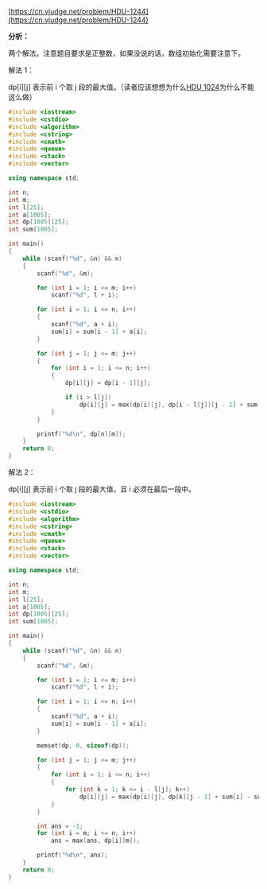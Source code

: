 [https://cn.vjudge.net/problem/HDU-1244](https://cn.vjudge.net/problem/HDU-1244)

**分析：**

两个解法。注意题目要求是正整数，如果没说的话，数组初始化需要注意下。

解法 1：

dp[i][j] 表示前 i 个取 j 段的最大值。（读者应该想想为什么[HDU 1024](https://github.com/BExplained/Accepted/blob/master/02%20-%20%E7%AE%80%E5%8D%95dp/024%20-%20HDU%201024.md)为什么不能这么做）

```c++
#include <iostream>
#include <cstdio>
#include <algorithm>
#include <cstring>
#include <cmath>
#include <queue>
#include <stack>
#include <vector>

using namespace std;

int n;
int m;
int l[25];
int a[1005];
int dp[1005][25];
int sum[1005];

int main()
{
    while (scanf("%d", &n) && n)
    {
        scanf("%d", &m);

        for (int i = 1; i <= m; i++)
            scanf("%d", l + i);

        for (int i = 1; i <= n; i++)
        {
            scanf("%d", a + i);
            sum[i] = sum[i - 1] + a[i];
        }

        for (int j = 1; j <= m; j++)
        {
            for (int i = 1; i <= n; i++)
            {
                dp[i][j] = dp[i - 1][j];

                if (i > l[j])
                    dp[i][j] = max(dp[i][j], dp[i - l[j]][j - 1] + sum[i] - sum[i - l[j]]);
            }
        }

        printf("%d\n", dp[n][m]);
    }
    return 0;
}
```

解法 2：

dp[i][j] 表示前 i 个取 j 段的最大值，且 i 必须在最后一段中。

```c++
#include <iostream>
#include <cstdio>
#include <algorithm>
#include <cstring>
#include <cmath>
#include <queue>
#include <stack>
#include <vector>

using namespace std;

int n;
int m;
int l[25];
int a[1005];
int dp[1005][25];
int sum[1005];

int main()
{
    while (scanf("%d", &n) && n)
    {
        scanf("%d", &m);

        for (int i = 1; i <= m; i++)
            scanf("%d", l + i);

        for (int i = 1; i <= n; i++)
        {
            scanf("%d", a + i);
            sum[i] = sum[i - 1] + a[i];
        }

        memset(dp, 0, sizeof(dp));

        for (int j = 1; j <= m; j++)
        {
            for (int i = 1; i <= n; i++)
            {
                for (int k = 1; k <= i - l[j]; k++)
                    dp[i][j] = max(dp[i][j], dp[k][j - 1] + sum[i] - sum[i - l[j]]);
            }
        }

        int ans = -1;
        for (int i = m; i <= n; i++)
            ans = max(ans, dp[i][m]);

        printf("%d\n", ans);
    }
    return 0;
}
```
